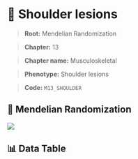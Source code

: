 # 🧪 Shoulder lesions

> **Root:** Mendelian Randomization

> **Chapter:** 13  

> **Chapter name:** Musculoskeletal

> **Phenotype:** Shoulder lesions  

> **Code:** `M13_SHOULDER`

## 🧬 Mendelian Randomization  

<img src="/MR/Figures/Forward/M13_SHOULDER.png"/>

## 📊 Data Table

<CsvTableMRF src="/public/MR/Data/Forward/M13_SHOULDER.csv"/>
